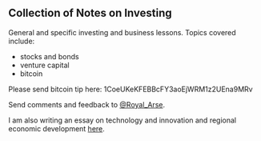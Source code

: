 ## Collection of Notes on Investing

General and specific investing and business lessons.  Topics covered include: 

* stocks and bonds
* venture capital 
* bitcoin 

Please send bitcoin tip here: 1CoeUKeKFEBBcFY3aoEjWRM1z2UEna9MRv

Send comments and feedback to [@Royal_Arse](https://twitter.com/Royal_Arse).  

I am also writing an essay on technology and innovation and regional economic development [here](https://github.com/DeBraid/ham-innov-essay/).
